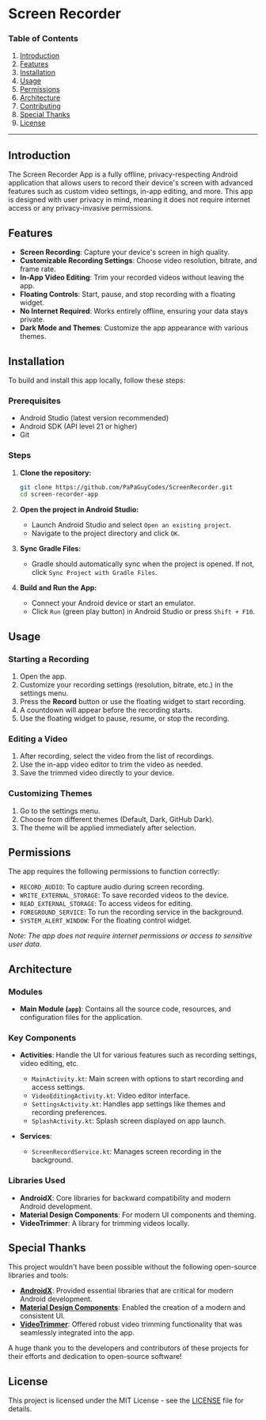 # Screen Recorder

### **Table of Contents**
1. [Introduction](#introduction)
2. [Features](#features)
3. [Installation](#installation)
4. [Usage](#usage)
5. [Permissions](#permissions)
6. [Architecture](#architecture)
7. [Contributing](#contributing)
8. [Special Thanks](#special-thanks)
9. [License](#license)

---

## **Introduction**

The Screen Recorder App is a fully offline, privacy-respecting Android application that allows users to record their device's screen with advanced features such as custom video settings, in-app editing, and more. This app is designed with user privacy in mind, meaning it does not require internet access or any privacy-invasive permissions.

## **Features**

- **Screen Recording**: Capture your device's screen in high quality.
- **Customizable Recording Settings**: Choose video resolution, bitrate, and frame rate.
- **In-App Video Editing**: Trim your recorded videos without leaving the app.
- **Floating Controls**: Start, pause, and stop recording with a floating widget.
- **No Internet Required**: Works entirely offline, ensuring your data stays private.
- **Dark Mode and Themes**: Customize the app appearance with various themes.

## **Installation**

To build and install this app locally, follow these steps:

### **Prerequisites**
- Android Studio (latest version recommended)
- Android SDK (API level 21 or higher)
- Git

### **Steps**
1. **Clone the repository:**
    ```bash
    git clone https://github.com/PaPaGuyCodes/ScreenRecorder.git
    cd screen-recorder-app
    ```
2. **Open the project in Android Studio:**
   - Launch Android Studio and select `Open an existing project`.
   - Navigate to the project directory and click `OK`.

3. **Sync Gradle Files:**
   - Gradle should automatically sync when the project is opened. If not, click `Sync Project with Gradle Files`.

4. **Build and Run the App:**
   - Connect your Android device or start an emulator.
   - Click `Run` (green play button) in Android Studio or press `Shift + F10`.

## **Usage**

### **Starting a Recording**
1. Open the app.
2. Customize your recording settings (resolution, bitrate, etc.) in the settings menu.
3. Press the **Record** button or use the floating widget to start recording.
4. A countdown will appear before the recording starts.
5. Use the floating widget to pause, resume, or stop the recording.

### **Editing a Video**
1. After recording, select the video from the list of recordings.
2. Use the in-app video editor to trim the video as needed.
3. Save the trimmed video directly to your device.

### **Customizing Themes**
1. Go to the settings menu.
2. Choose from different themes (Default, Dark, GitHub Dark).
3. The theme will be applied immediately after selection.

## **Permissions**

The app requires the following permissions to function correctly:

- `RECORD_AUDIO`: To capture audio during screen recording.
- `WRITE_EXTERNAL_STORAGE`: To save recorded videos to the device.
- `READ_EXTERNAL_STORAGE`: To access videos for editing.
- `FOREGROUND_SERVICE`: To run the recording service in the background.
- `SYSTEM_ALERT_WINDOW`: For the floating control widget.

*Note: The app does not require internet permissions or access to sensitive user data.*

## **Architecture**

### **Modules**
- **Main Module (`app`)**: Contains all the source code, resources, and configuration files for the application.

### **Key Components**
- **Activities**: Handle the UI for various features such as recording settings, video editing, etc.
  - `MainActivity.kt`: Main screen with options to start recording and access settings.
  - `VideoEditingActivity.kt`: Video editor interface.
  - `SettingsActivity.kt`: Handles app settings like themes and recording preferences.
  - `SplashActivity.kt`: Splash screen displayed on app launch.
  
- **Services**:
  - `ScreenRecordService.kt`: Manages screen recording in the background.

### **Libraries Used**
- **AndroidX**: Core libraries for backward compatibility and modern Android development.
- **Material Design Components**: For modern UI components and theming.
- **VideoTrimmer**: A library for trimming videos locally.

## **Special Thanks**

This project wouldn't have been possible without the following open-source libraries and tools:

- **[AndroidX](https://developer.android.com/jetpack/androidx)**: Provided essential libraries that are critical for modern Android development.
- **[Material Design Components](https://github.com/material-components/material-components-android)**: Enabled the creation of a modern and consistent UI.
- **[VideoTrimmer](https://github.com/a914-gowtham/android-video-trimmer)**: Offered robust video trimming functionality that was seamlessly integrated into the app.

A huge thank you to the developers and contributors of these projects for their efforts and dedication to open-source software!

## **License**

This project is licensed under the MIT License - see the [LICENSE](LICENSE) file for details.
